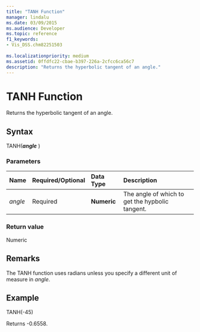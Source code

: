 ```yaml
---
title: "TANH Function"
manager: lindalu
ms.date: 03/09/2015
ms.audience: Developer
ms.topic: reference
f1_keywords:
- Vis_DSS.chm82251503
 
ms.localizationpriority: medium
ms.assetid: 0ffdfc22-cbae-b397-226a-2cfcc6ca56c7
description: "Returns the hyperbolic tangent of an angle."
---
```


# TANH Function

Returns the hyperbolic tangent of an angle.
  
## Syntax

TANH(***angle*** )
  
### Parameters

|**Name**|**Required/Optional**|**Data Type**|**Description**|
|:-----|:-----|:-----|:-----|
| *angle* <br/> |Required  <br/> |**Numeric** <br/> |The angle of which to get the hypbolic tangent. |

### Return value

Numeric
  
## Remarks

The TANH function uses radians unless you specify a different unit of measure in *angle*.
  
## Example

TANH(-45)
  
Returns -0.6558.
  
